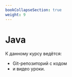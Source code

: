 ```yaml
---
bookCollapseSection: true
weight: 9
---
```


# Java

К данному курсу ведётся:
- Git-репозиторий с кодом
- и видео уроки.

